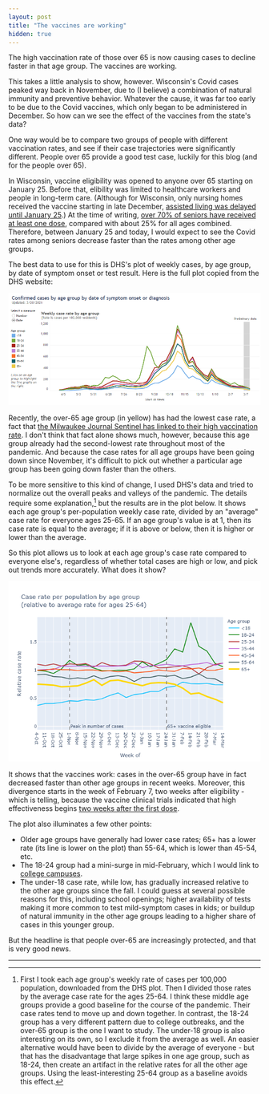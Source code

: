 ```yaml
---
layout: post
title: "The vaccines are working"
hidden: true
---
```


The high vaccination rate of those over 65 is now causing cases to decline faster in that age group. The vaccines are working.

This takes a little analysis to show, however. Wisconsin's Covid cases peaked way back in November, due to (I believe) a combination of natural immunity and preventive behavior. Whatever the cause, it was far too early to be due to the Covid vaccines, which only began to be administered in December. So how can we see the effect of the vaccines from the state's data? 

One way would be to compare two groups of people with different vaccination rates, and see if their case trajectories were significantly different. People over 65 provide a good test case, luckily for this blog (and for the people over 65).

In Wisconsin, vaccine eligibility was opened to anyone over 65 starting on January 25. Before that, elibility was limited to healthcare workers and people in long-term care. (Although for Wisconsin, only nursing homes received the vaccine starting in late December, [assisted living was delayed until January 25](https://www.jsonline.com/story/news/2021/03/09/wisconsin-delayed-starting-assisted-living-covid-19-vaccine-program/4392335001/).) At the time of writing, [over 70% of seniors have received at least one dose](https://www.dhs.wisconsin.gov/covid-19/vaccine-data.htm), compared with about 25% for all ages combined. Therefore, between January 25 and today, I would expect to see the Covid rates among seniors decrease faster than the rates among other age groups.

The best data to use for this is DHS's plot of weekly cases, by age group, by date of symptom onset or test result. Here is the full plot copied from the DHS website:

![DHS case rate by age](../assets/DHS-Cases-Age_2021-03-20.png)

Recently, the over-65 age group (in yellow) has had the lowest case rate, a fact that [the Milwaukee Journal Sentinel has linked to their high vaccination rate](https://www.jsonline.com/story/news/2021/03/19/wisconsin-residents-65-hold-lowest-level-covid-19-cases/4768868001/?utm_campaign=snd-autopilot&cid=twitter_journalsentinel). I don't think that fact alone shows much, however, because this age group already had the second-lowest rate throughout most of the pandemic. And because the case rates for all age groups have been going down since November, it's difficult to pick out whether a particular age group has been going down faster than the others.

To be more sensitive to this kind of change, I used DHS's data and tried to normalize out the overall peaks and valleys of the pandemic. The details require some explanation,[^Plot] but the results are in the plot below. It shows each age group's per-population weekly case rate, divided by an "average" case rate for everyone ages 25-65.  If an age group's value is at 1, then its case rate is equal to the average; if it is above or below, then it is higher or lower than the average.

So this plot allows us to look at each age group's case rate compared to everyone else's, regardless of whether total cases are high or low, and pick out trends more accurately. What does it show? 

![Relative case rate by age group](../assets/CaseRateRelative-Age-Vaccine_2021-03-20.png)

It shows that the vaccines work: cases in the over-65 group have in fact decreased faster than other age groups in recent weeks. Moreover, this divergence starts in the week of February 7, two weeks after eligibility - which is telling, because the vaccine clinical trials indicated that high effectiveness begins [two weeks after the first dose](https://twitter.com/zeynep/status/1338875611360735232).

The plot also illuminates a few other points:

- Older age groups have generally had lower case rates; 65+ has a lower rate (its line is lower on the plot) than 55-64, which is lower than 45-54, etc.
- The 18-24 group had a mini-surge in mid-February, which I would link to [college campuses](https://covid-wisconsin.com/2021/02/28/status-update/#a-blip-in-cases).
- The under-18 case rate, while low, has gradually increased relative to the other age groups since the fall. I could guess at several possible reasons for this, including school openings; higher availability of tests making it more common to test mild-symptom cases in kids; or buildup of natural immunity in the other age groups leading to a higher share of cases in this younger group.

But the headline is that people over-65 are increasingly protected, and that is very good news.

---

[^Plot]: First I took each age group's weekly rate of cases per 100,000 population, downloaded from the DHS plot. Then I divided those rates by the average case rate for the ages 25-64. I think these middle age groups provide a good baseline for the course of the pandemic. Their case rates tend to move up and down together. In contrast, the 18-24 group has a very different pattern due to college outbreaks, and the over-65 group is the one I want to study. The under-18 group is also interesting on its own, so I exclude it from the average as well. 
An easier alternative would have been to divide by the average of everyone - but that has the disadvantage that large spikes in one age group, such as 18-24, then create an artifact in the relative rates for all the other age groups. Using the least-interesting 25-64 group as a baseline avoids this effect.
